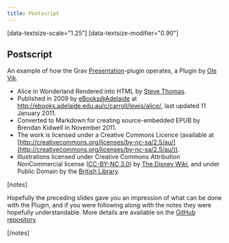 ```yaml
---
title: Postscript
---
```


[data-textsize-scale="1.25"]
[data-textsize-modifier="0.90"]

## Postscript

An example of how the Grav [Presentation](https://github.com/OleVik/grav-plugin-presentation)-plugin operates, a Plugin by [Ole Vik](https://olevik.me/).

- Alice in Wonderland Rendered into HTML by [Steve Thomas](http://www.adelaide.edu.au/directory/stephen.thomas).
- Published in 2009 by [eBooks@Adelaide](http://ebooks.adelaide.edu.au/) at http://ebooks.adelaide.edu.au/c/carroll/lewis/alice/, last updated 11 January 2011.
- Converted to Markdown for creating source-embedded EPUB by Brendan Kidwell in November 2011.
- The work is licensed under a Creative Commons Licence (available at [http://creativecommons.org/licenses/by-nc-sa/2.5/au/](http://creativecommons.org/licenses/by-nc-sa/2.5/au/)).
- Illustrations licensed under Creative Commons Attribution NonCommercial license ([CC-BY-NC 3.0](http://www.wikia.com/Licensing)) by [The Disney Wiki](http://disney.wikia.com/wiki/), and under Public Domain by the [British Library](https://www.bl.uk/romantics-and-victorians/articles/understanding-alice).

[notes]

Hopefully the preceding slides gave you an impression of what can be done with the Plugin, and if you were following along with the notes they were hopefully understandable. More details are available on the [GitHub repository](https://github.com/OleVik/grav-plugin-presentation/).

[/notes]